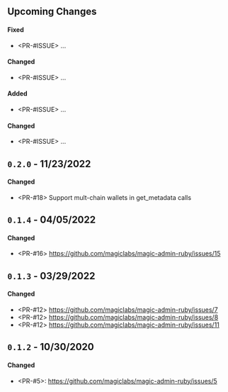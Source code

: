## Upcoming Changes

#### Fixed

- <PR-#ISSUE> ...

#### Changed

- <PR-#ISSUE> ...

#### Added

- <PR-#ISSUE> ...

#### Changed

- <PR-#ISSUE> ...

## `0.2.0` - 11/23/2022

#### Changed

- <PR-#18> Support mult-chain wallets in get_metadata calls

## `0.1.4` - 04/05/2022

#### Changed

- <PR-#16> https://github.com/magiclabs/magic-admin-ruby/issues/15

## `0.1.3` - 03/29/2022

#### Changed

- <PR-#12> https://github.com/magiclabs/magic-admin-ruby/issues/7
- <PR-#12> https://github.com/magiclabs/magic-admin-ruby/issues/8
- <PR-#12> https://github.com/magiclabs/magic-admin-ruby/issues/11

## `0.1.2` - 10/30/2020

#### Changed

- <PR-#5>: https://github.com/magiclabs/magic-admin-ruby/issues/5
